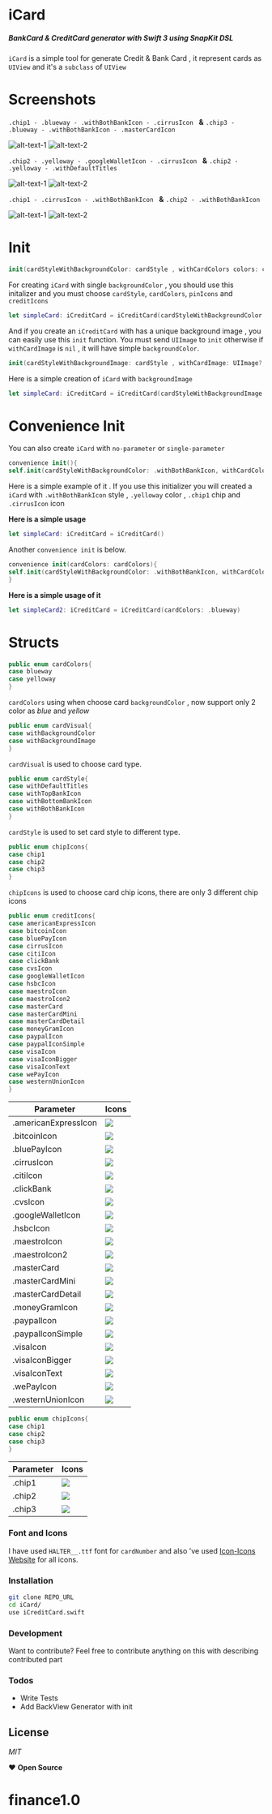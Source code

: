 # iCard
##### BankCard & CreditCard generator with Swift 3 using SnapKit DSL

`iCard` is a simple tool for generate Credit & Bank Card , it represent cards as `UIView` and it's a `subclass` of `UIView`

# Screenshots

`.chip1 - .blueway - .withBothBankIcon - .cirrusIcon ` **&**  `.chip3 - .blueway - .withBothBankIcon - .masterCardIcon `

![alt-text-1](https://github.com/eliakorkmaz/iCard/blob/master/screenShots/bothIconBlue.png?raw=true "") ![alt-text-2](https://github.com/eliakorkmaz/iCard/blob/master/screenShots/bothIconBlue2.png?raw=true "")

`.chip2 - .yelloway - .googleWalletIcon - .cirrusIcon ` **&**  `.chip2 - .yelloway - .withDefaultTitles `

![alt-text-1](https://github.com/eliakorkmaz/iCard/blob/master/screenShots/bothIconYellow.png?raw=true "") ![alt-text-2](https://github.com/eliakorkmaz/iCard/blob/master/screenShots/defaultCard.png?raw=true "")

`.chip1 - .cirrusIcon - .withBothBankIcon ` **&**  `.chip2 - .withBothBankIcon`

![alt-text-1](https://github.com/eliakorkmaz/iCard/blob/master/screenShots/photoBothIcon.png?raw=true "") ![alt-text-2](https://github.com/eliakorkmaz/iCard/blob/master/screenShots/photoBothImage.png?raw=true "")

# Init

```swift
init(cardStyleWithBackgroundColor: cardStyle , withCardColors colors: cardColors , pinIcon: chipIcons , creditIcons: creditIcons)
```
For creating `iCard` with single `backgroundColor` , you should use this initalizer and you must choose `cardStyle`, `cardColors`, `pinIcons` and `creditIcons`
```swift
let simpleCard: iCreditCard = iCreditCard(cardStyleWithBackgroundColor: .withBothBankIcon, withCardColors: .blueway, pinIcon: .chip1, creditIcons: .cirrusIcon)
```

And if you create an `iCreditCard` with has a unique background image , you can easily use this `init` function. You must send `UIImage` to `init` otherwise if `withCardImage` is `nil` , it will have simple `backgroundColor`.

```swift
init(cardStyleWithBackgroundImage: cardStyle , withCardImage: UIImage?, pinIcon: chipIcons , creditIcons: creditIcons)
```
Here is a simple creation of `iCard` with `backgroundImage`
```swift
let simpleCard: iCreditCard = iCreditCard(cardStyleWithBackgroundImage: .withBothBankIcon, withCardImage: UIImage(named:"simpleBackgroundImage"), pinIcon: .chip2, creditIcons: .maestroIcon)
```


# Convenience Init

You can also create `iCard` with `no-parameter` or `single-parameter`

```swift
convenience init(){
self.init(cardStyleWithBackgroundColor: .withBothBankIcon, withCardColors: .yelloway, pinIcon: .chip1, creditIcons: .cirrusIcon) }
```
Here is a simple example of it . If you use this initializer you will created a `iCard` with `.withBothBankIcon` style , `.yelloway` color , `.chip1` chip  and `.cirrusIcon` icon

**Here is a simple usage**
```swift
let simpleCard: iCreditCard = iCreditCard()
```
Another `convenience init` is below.
```swift
convenience init(cardColors: cardColors){
self.init(cardStyleWithBackgroundColor: .withBothBankIcon, withCardColors: .yelloway, pinIcon: .chip2, creditIcons: .americanExpressIcon)
}
```

**Here is a simple usage of it**
```swift
let simpleCard2: iCreditCard = iCreditCard(cardColors: .blueway)
```



# Structs
```swift
public enum cardColors{
case blueway
case yelloway
}
```
`cardColors` using when choose card `backgroundColor` , now support only 2 color as *blue* and *yellow*

```swift
public enum cardVisual{
case withBackgroundColor
case withBackgroundImage
}
```
`cardVisual` is used to choose card type. 

```swift
public enum cardStyle{
case withDefaultTitles
case withTopBankIcon
case withBottomBankIcon
case withBothBankIcon
}
```
`cardStyle` is used to set card style to different type. 

```swift
public enum chipIcons{
case chip1
case chip2
case chip3
}
```
`chipIcons` is used to choose card chip icons, there are only 3 different chip icons

```swift
public enum creditIcons{
case americanExpressIcon
case bitcoinIcon
case bluePayIcon
case cirrusIcon
case citiIcon
case clickBank
case cvsIcon
case googleWalletIcon
case hsbcIcon
case maestroIcon
case maestroIcon2
case masterCard
case masterCardMini
case masterCardDetail
case moneyGramIcon
case paypalIcon
case paypalIconSimple
case visaIcon
case visaIconBigger
case visaIconText
case wePayIcon
case westernUnionIcon
}
```

| Parameter | Icons |
| ------ | ---------|
| .americanExpressIcon | ![](https://github.com/eliakorkmaz/iCard/blob/master/iCard/Assets.xcassets/americanExpressIcon.imageset/americanExpressIcon.png?raw=true "") |
| .bitcoinIcon | ![](https://github.com/eliakorkmaz/iCard/blob/master/iCard/Assets.xcassets/bitcoinIcon.imageset/bitcoinIcon.png?raw=true "") |
| .bluePayIcon | ![](https://github.com/eliakorkmaz/iCard/blob/master/iCard/Assets.xcassets/bluePayIcon.imageset/bluePayIcon.png?raw=true "") |
| .cirrusIcon | ![](https://github.com/eliakorkmaz/iCard/blob/master/iCard/Assets.xcassets/cirrusIcon.imageset/cirrusIcon.png?raw=true "") |
| .citiIcon | ![](https://github.com/eliakorkmaz/iCard/blob/master/iCard/Assets.xcassets/citiIcon.imageset/citiIcon.png?raw=true "") |
| .clickBank | ![](https://github.com/eliakorkmaz/iCard/blob/master/iCard/Assets.xcassets/clickBank.imageset/clickBank.png?raw=true "") |
| .cvsIcon | ![](https://github.com/eliakorkmaz/iCard/blob/master/iCard/Assets.xcassets/cVSIcon.imageset/cVSIcon.png?raw=true "") |
| .googleWalletIcon | ![](https://github.com/eliakorkmaz/iCard/blob/master/iCard/Assets.xcassets/googleWalletIcon.imageset/googleWalletIcon.png?raw=true "") |
| .hsbcIcon | ![](https://github.com/eliakorkmaz/iCard/blob/master/iCard/Assets.xcassets/hsbcIcon.imageset/hsbcIcon.png?raw=true "") |
| .maestroIcon | ![](https://github.com/eliakorkmaz/iCard/blob/master/iCard/Assets.xcassets/maestroIcon.imageset/maestroIcon.png?raw=true "") |
| .maestroIcon2 | ![](https://github.com/eliakorkmaz/iCard/blob/master/iCard/Assets.xcassets/maestro2Icon.imageset/maestro2Icon.png?raw=true "") |
| .masterCard | ![](https://github.com/eliakorkmaz/iCard/blob/master/iCard/Assets.xcassets/masterCard.imageset/mastercard2Icon-1.png?raw=true "") |
| .masterCardMini | ![](https://github.com/eliakorkmaz/iCard/blob/master/iCard/Assets.xcassets/masterCardMini.imageset/mastercard3Icon.png?raw=true "") |
| .masterCardDetail | ![](https://github.com/eliakorkmaz/iCard/blob/master/iCard/Assets.xcassets/masterCardDetail.imageset/masterCardIcon.png?raw=true "") |
| .moneyGramIcon | ![](https://github.com/eliakorkmaz/iCard/blob/master/iCard/Assets.xcassets/moneygramIcon.imageset/moneygramIcon.png?raw=true "") |
| .paypalIcon | ![](https://github.com/eliakorkmaz/iCard/blob/master/iCard/Assets.xcassets/paypal2Icon.imageset/paypal2Icon.png?raw=true "") |
| .paypalIconSimple | ![](https://github.com/eliakorkmaz/iCard/blob/master/iCard/Assets.xcassets/paypalIcon.imageset/paypalIcon.png?raw=true "") |
| .visaIcon | ![](https://github.com/eliakorkmaz/iCard/blob/master/iCard/Assets.xcassets/visaIcon.imageset/visaIcon.png?raw=true "") |
| .visaIconBigger | ![](https://github.com/eliakorkmaz/iCard/blob/master/iCard/Assets.xcassets/visaIconBigger.imageset/visaLogo.png?raw=true "") |
| .visaIconText | ![](https://github.com/eliakorkmaz/iCard/blob/master/iCard/Assets.xcassets/visaIconText.imageset/visa2Icon.png?raw=true "") |
| .wePayIcon | ![](https://github.com/eliakorkmaz/iCard/blob/master/iCard/Assets.xcassets/wepayIcon.imageset/wepayIcon.png?raw=true "") |
| .westernUnionIcon | ![](https://github.com/eliakorkmaz/iCard/blob/master/iCard/Assets.xcassets/westernUnionIcon.imageset/westernUnionIcon.png?raw=true "") |


```swift
public enum chipIcons{
case chip1
case chip2
case chip3
}
```

| Parameter | Icons |
| ------ | ---------|
| .chip1 | ![](https://github.com/eliakorkmaz/iCard/blob/master/iCard/Assets.xcassets/chip1.imageset/chip1.png?raw=true "") |
| .chip2 | ![](https://github.com/eliakorkmaz/iCard/blob/master/iCard/Assets.xcassets/chip2.imageset/chip2.png?raw=true "") |
| .chip3 | ![](https://github.com/eliakorkmaz/iCard/blob/master/iCard/Assets.xcassets/chip3.imageset/chip3.png?raw=true "") |

### Font and Icons 
I have used `HALTER__.ttf` font for `cardNumber` and also 've used [Icon-Icons Website](http://icon-icons.com/) for all icons.

### Installation

```sh
git clone REPO_URL
cd iCard/
use iCreditCard.swift 
```



### Development
Want to contribute? 
Feel free to contribute anything on this with describing contributed part


### Todos
- Write Tests
- Add BackView Generator with init

## License
*MIT*

❤   **Open Source**
# finance1.0
